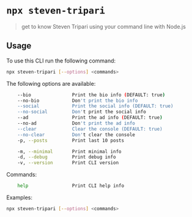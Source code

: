 # `npx steven-tripari`

> get to know Steven Tripari using your command line with Node.js

## Usage

To use this CLI run the following command:

```sh
npx steven-tripari [--options] <commands>
```
The following options are available:

```sh
    --bio               Print the bio info (DEFAULT: true)
    --no-bio            Don't print the bio info
    --social            Print the social info (DEFAULT: true)
    --no-social         Don't print the social info
    --ad                Print the ad info (DEFAULT: true)
    --no-ad             Don't print the ad info
    --clear             Clear the console (DEFAULT: true)
    --no-clear          Don't clear the console
    -p, --posts         Print last 10 posts

    -m, --minimal       Print minimal info
    -d, --debug         Print debug info
    -v, --version       Print CLI version
```
Commands:

```sh
    help                Print CLI help info
```

Examples:

```sh
npx steven-tripari [--options] <commands>
```